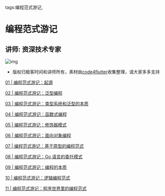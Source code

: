 tags:编程范式游记,


# 编程范式游记 
 ## 讲师: 资深技术专家 


 ![img](https://static001.geekbang.org/resource/image/7a/53/7a45f3ef2acbe278b766a1d1c996a953.jpg)


 * 版权归极客时间和讲师所有，素材由[code4flutter](https://code4flutter.com)收集整理，请大家多多支持

[01 | 编程范式游记：起源](https://time.geekbang.org/column/article/107415)

[02 | 编程范式游记：泛型编程](https://time.geekbang.org/column/article/107457)

[03 | 编程范式游记：类型系统和泛型的本质](https://time.geekbang.org/column/article/107553)

[04 | 编程范式游记：函数式编程](https://time.geekbang.org/column/article/107560)

[05 | 编程范式游记：修饰器模式](https://time.geekbang.org/column/article/107561)

[06 | 编程范式游记：面向对象编程](https://time.geekbang.org/column/article/107571)

[07 | 编程范式游记：基于原型的编程范式](https://time.geekbang.org/column/article/107573)

[08 | 编程范式游记：Go 语言的委托模式](https://time.geekbang.org/column/article/107574)

[09 | 编程范式游记：编程的本质](https://time.geekbang.org/column/article/107576)

[10 | 编程范式游记：逻辑编程范式](https://time.geekbang.org/column/article/107580)

[11 | 编程范式游记：程序世界里的编程范式](https://time.geekbang.org/column/article/107581)


<script>
var _hmt = _hmt || [];
(function() {
  var hm = document.createElement("script");
  hm.src = "https://hm.baidu.com/hm.js?426f1e4464116c54060fd43355f14f53";
  var s = document.getElementsByTagName("script")[0]; 
  s.parentNode.insertBefore(hm, s);
})();
</script>

<script async src="https://pagead2.googlesyndication.com/pagead/js/adsbygoogle.js"></script>
<ins class="adsbygoogle"
     style="display:block"
     data-ad-format="fluid"
     data-ad-layout-key="-gw-3+1f-3d+2z"
     data-ad-client="ca-pub-9104318899007816"
     data-ad-slot="1371441828"></ins>
<script>
     (adsbygoogle = window.adsbygoogle || []).push({});
</script>

    